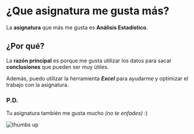 # ¿Que asignatura me gusta más?
La **asignatura** que más me gusta es **Análisis Estadístico**.
## ¿Por qué?
La **razón principal** es porque me gusta utilizar los datos para sacar **conclusiones** que pueden ser muy útiles.

Además, puedo utilizar la herramienta ***Excel*** para ayudarme y optimizar el trabajo con la asignatura.
### P.D.
Tu asignatura también me gusta mucho *(no te enfades)* :)

![thumbs up](https://img.freepik.com/foto-gratis/hombre-pulgar-arriba_1149-1712.jpg)
